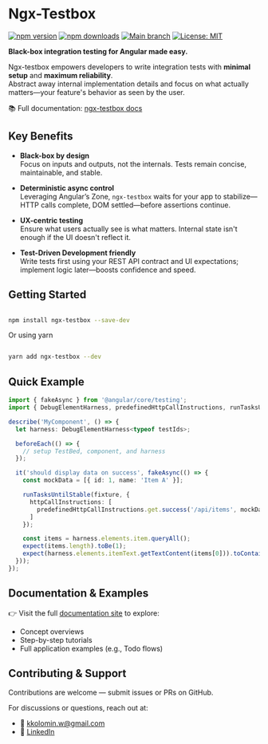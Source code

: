 # Ngx-Testbox

[![npm version](https://img.shields.io/npm/v/ngx-testbox.svg)](https://www.npmjs.com/package/ngx-testbox)
[![npm downloads](https://img.shields.io/npm/dm/ngx-testbox.svg)](https://www.npmjs.com/package/ngx-testbox)
[![Main branch](https://github.com/kirill-kolomin/ngx-testbox/actions/workflows/main.yml/badge.svg)](https://github.com/kirill-kolomin/ngx-testbox/actions/workflows/main.yml)
[![License: MIT](https://img.shields.io/badge/License-MIT-yellow.svg)](LICENSE.txt)

**Black-box integration testing for Angular made easy.**

Ngx-testbox empowers developers to write integration tests with **minimal setup** and **maximum reliability**.  
Abstract away internal implementation details and focus on what actually matters—your feature's behavior as seen by the user.

📚 Full documentation: [ngx-testbox docs](https://kirill-kolomin.github.io/ngx-testbox-docs/)

## Key Benefits

- **Black-box by design**  
  Focus on inputs and outputs, not the internals. Tests remain concise, maintainable, and stable.

- **Deterministic async control**  
  Leveraging Angular’s Zone, `ngx-testbox` waits for your app to stabilize—HTTP calls complete, DOM settled—before assertions continue.

- **UX-centric testing**  
  Ensure what users actually see is what matters. Internal state isn't enough if the UI doesn't reflect it.

- **Test-Driven Development friendly**  
  Write tests first using your REST API contract and UI expectations; implement logic later—boosts confidence and speed.

## Getting Started

```bash

npm install ngx-testbox --save-dev

```

Or using yarn

```bash

yarn add ngx-testbox --dev

```

## Quick Example

```typescript
import { fakeAsync } from '@angular/core/testing';
import { DebugElementHarness, predefinedHttpCallInstructions, runTasksUntilStable } from 'ngx-testbox/testing';

describe('MyComponent', () => {
  let harness: DebugElementHarness<typeof testIds>;

  beforeEach(() => {
    // setup TestBed, component, and harness
  });

  it('should display data on success', fakeAsync(() => {
    const mockData = [{ id: 1, name: 'Item A' }];

    runTasksUntilStable(fixture, {
      httpCallInstructions: [
        predefinedHttpCallInstructions.get.success('/api/items', mockData)
      ]
    });

    const items = harness.elements.item.queryAll();
    expect(items.length).toBe(1);
    expect(harness.elements.itemText.getTextContent(items[0])).toContain('Item A');
  }));
});
```

## Documentation & Examples

👉 Visit the full [documentation site](https://kirill-kolomin.github.io/ngx-testbox-docs/) to explore:
- Concept overviews
- Step-by-step tutorials
- Full application examples (e.g., Todo flows)

## Contributing & Support

Contributions are welcome — submit issues or PRs on GitHub.

For discussions or questions, reach out at:
- 📧 [kkolomin.w@gmail.com](mailto:kkolomin.w@gmail.com)
- 💼 [LinkedIn](https://www.linkedin.com/in/kirill-kolomin/)
